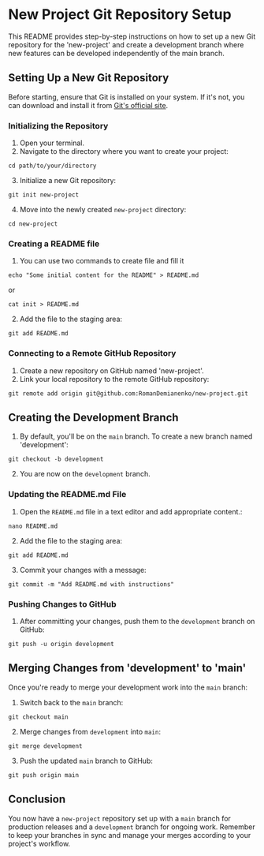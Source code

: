 # New Project Git Repository Setup

This README provides step-by-step instructions on how to set up a new Git repository for the 'new-project' and create a development branch where new features can be developed independently of the main branch.

## Setting Up a New Git Repository

Before starting, ensure that Git is installed on your system. If it's not, you can download and install it from [Git's official site](https://git-scm.com/downloads).

### Initializing the Repository

1. Open your terminal.
2. Navigate to the directory where you want to create your project:
```
cd path/to/your/directory
```
3. Initialize a new Git repository:
```
git init new-project
```
4. Move into the newly created `new-project` directory:
```
cd new-project
```
### Creating a README file
1. You can use two commands to create file and fill it
```
echo "Some initial content for the README" > README.md
```
or
```
cat init > README.md
```
2. Add the file to the staging area:
```
git add README.md
```
### Connecting to a Remote GitHub Repository

1. Create a new repository on GitHub named 'new-project'.
2. Link your local repository to the remote GitHub repository:
```
git remote add origin git@github.com:RomanDemianenko/new-project.git
```

## Creating the Development Branch

1. By default, you'll be on the `main` branch. To create a new branch named 'development':
```
git checkout -b development
```
2. You are now on the `development` branch.

### Updating the README.md File

1. Open the `README.md` file in a text editor and add appropriate content.:
```
nano README.md
```
2. Add the file to the staging area:
```
git add README.md
```
3. Commit your changes with a message:
```
git commit -m "Add README.md with instructions"
```

### Pushing Changes to GitHub

1. After committing your changes, push them to the `development` branch on GitHub:
```
git push -u origin development
```
## Merging Changes from 'development' to 'main'

Once you're ready to merge your development work into the `main` branch:

1. Switch back to the `main` branch:
```
git checkout main
```
2. Merge changes from `development` into `main`:
```
git merge development
```
3. Push the updated `main` branch to GitHub:
```
git push origin main
```

## Conclusion

You now have a `new-project` repository set up with a `main` branch for production releases and a `development` branch for ongoing work. Remember to keep your branches in sync and manage your merges according to your project's workflow.

